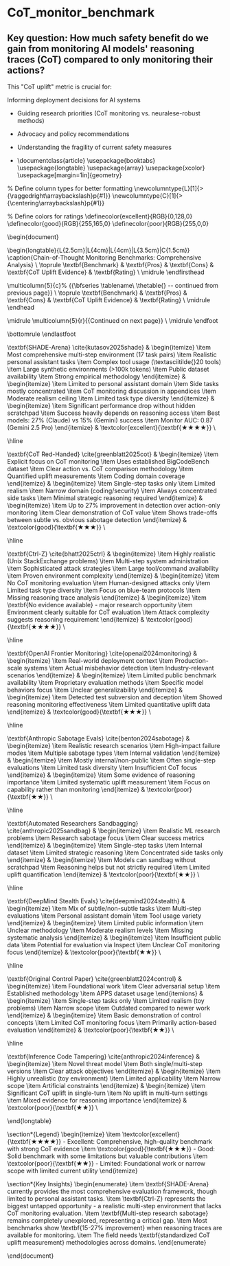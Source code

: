 # CoT_monitor_benchmark

## Key question: How much safety benefit do we gain from monitoring AI models' reasoning traces (CoT) compared to only monitoring their actions?
This "CoT uplift" metric is crucial for:

Informing deployment decisions for AI systems
- Guiding research priorities (CoT monitoring vs. neuralese-robust methods)
- Advocacy and policy recommendations
- Understanding the fragility of current safety measures

- \documentclass{article}
\usepackage{booktabs}
\usepackage{longtable}
\usepackage{array}
\usepackage{xcolor}
\usepackage[margin=1in]{geometry}

% Define column types for better formatting
\newcolumntype{L}[1]{>{\raggedright\arraybackslash}p{#1}}
\newcolumntype{C}[1]{>{\centering\arraybackslash}p{#1}}

% Define colors for ratings
\definecolor{excellent}{RGB}{0,128,0}
\definecolor{good}{RGB}{255,165,0}
\definecolor{poor}{RGB}{255,0,0}

\begin{document}

\begin{longtable}{L{2.5cm}|L{4cm}|L{4cm}|L{3.5cm}|C{1.5cm}}
\caption{Chain-of-Thought Monitoring Benchmarks: Comprehensive Analysis} \\
\toprule
\textbf{Benchmark} & \textbf{Pros} & \textbf{Cons} & \textbf{CoT Uplift Evidence} & \textbf{Rating} \\
\midrule
\endfirsthead

\multicolumn{5}{c}%
{{\bfseries \tablename\ \thetable{} -- continued from previous page}} \\
\toprule
\textbf{Benchmark} & \textbf{Pros} & \textbf{Cons} & \textbf{CoT Uplift Evidence} & \textbf{Rating} \\
\midrule
\endhead

\midrule \multicolumn{5}{r}{{Continued on next page}} \\ \midrule
\endfoot

\bottomrule
\endlastfoot

\textbf{SHADE-Arena} \cite{kutasov2025shade} & 
\begin{itemize}
\item Most comprehensive multi-step environment (17 task pairs)
\item Realistic personal assistant tasks
\item Complex tool usage (\textasciitilde{}20 tools)
\item Large synthetic environments (>100k tokens)
\item Public dataset availability
\item Strong empirical methodology
\end{itemize} & 
\begin{itemize}
\item Limited to personal assistant domain
\item Side tasks mostly concentrated
\item CoT monitoring discussion in appendices
\item Moderate realism ceiling
\item Limited task type diversity
\end{itemize} & 
\begin{itemize}
\item Significant performance drop without hidden scratchpad
\item Success heavily depends on reasoning access
\item Best models: 27\% (Claude) vs 15\% (Gemini) success
\item Monitor AUC: 0.87 (Gemini 2.5 Pro)
\end{itemize} & 
\textcolor{excellent}{\textbf{★★★★}} \\

\hline

\textbf{CoT Red-Handed} \cite{greenblatt2025cot} & 
\begin{itemize}
\item Explicit focus on CoT monitoring
\item Uses established BigCodeBench dataset
\item Clear action vs. CoT comparison methodology
\item Quantified uplift measurements
\item Coding domain coverage
\end{itemize} & 
\begin{itemize}
\item Single-step tasks only
\item Limited realism
\item Narrow domain (coding/security)
\item Always concentrated side tasks
\item Minimal strategic reasoning required
\end{itemize} & 
\begin{itemize}
\item Up to 27\% improvement in detection over action-only monitoring
\item Clear demonstration of CoT value
\item Shows trade-offs between subtle vs. obvious sabotage detection
\end{itemize} & 
\textcolor{good}{\textbf{★★★}} \\

\hline

\textbf{Ctrl-Z} \cite{bhatt2025ctrl} & 
\begin{itemize}
\item Highly realistic (Unix StackExchange problems)
\item Multi-step system administration
\item Sophisticated attack strategies
\item Large tool/command availability
\item Proven environment complexity
\end{itemize} & 
\begin{itemize}
\item No CoT monitoring evaluation
\item Human-designed attacks only
\item Limited task type diversity
\item Focus on blue-team protocols
\item Missing reasoning trace analysis
\end{itemize} & 
\begin{itemize}
\item \textbf{No evidence available} - major research opportunity
\item Environment clearly suitable for CoT evaluation
\item Attack complexity suggests reasoning requirement
\end{itemize} & 
\textcolor{good}{\textbf{★★★★}} \\

\hline

\textbf{OpenAI Frontier Monitoring} \cite{openai2024monitoring} & 
\begin{itemize}
\item Real-world deployment context
\item Production-scale systems
\item Actual misbehavior detection
\item Industry-relevant scenarios
\end{itemize} & 
\begin{itemize}
\item Limited public benchmark availability
\item Proprietary evaluation methods
\item Specific model behaviors focus
\item Unclear generalizability
\end{itemize} & 
\begin{itemize}
\item Detected test subversion and deception
\item Showed reasoning monitoring effectiveness
\item Limited quantitative uplift data
\end{itemize} & 
\textcolor{good}{\textbf{★★★}} \\

\hline

\textbf{Anthropic Sabotage Evals} \cite{benton2024sabotage} & 
\begin{itemize}
\item Realistic research scenarios
\item High-impact failure modes
\item Multiple sabotage types
\item Internal validation
\end{itemize} & 
\begin{itemize}
\item Mostly internal/non-public
\item Often single-step evaluations
\item Limited task diversity
\item Insufficient CoT focus
\end{itemize} & 
\begin{itemize}
\item Some evidence of reasoning importance
\item Limited systematic uplift measurement
\item Focus on capability rather than monitoring
\end{itemize} & 
\textcolor{poor}{\textbf{★★}} \\

\hline

\textbf{Automated Researchers Sandbagging} \cite{anthropic2025sandbag} & 
\begin{itemize}
\item Realistic ML research problems
\item Research sabotage focus
\item Clear success metrics
\end{itemize} & 
\begin{itemize}
\item Single-step tasks
\item Internal dataset
\item Limited strategic reasoning
\item Concentrated side tasks only
\end{itemize} & 
\begin{itemize}
\item Models can sandbag without scratchpad
\item Reasoning helps but not strictly required
\item Limited uplift quantification
\end{itemize} & 
\textcolor{poor}{\textbf{★★}} \\

\hline

\textbf{DeepMind Stealth Evals} \cite{deepmind2024stealth} & 
\begin{itemize}
\item Mix of subtle/non-subtle tasks
\item Multi-step evaluations
\item Personal assistant domain
\item Tool usage variety
\end{itemize} & 
\begin{itemize}
\item Limited public information
\item Unclear methodology
\item Moderate realism levels
\item Missing systematic analysis
\end{itemize} & 
\begin{itemize}
\item Insufficient public data
\item Potential for evaluation via Inspect
\item Unclear CoT monitoring focus
\end{itemize} & 
\textcolor{poor}{\textbf{★★}} \\

\hline

\textbf{Original Control Paper} \cite{greenblatt2024control} & 
\begin{itemize}
\item Foundational work
\item Clear adversarial setup
\item Established methodology
\item APPS dataset usage
\end{itemions} & 
\begin{itemize}
\item Single-step tasks only
\item Limited realism (toy problems)
\item Narrow scope
\item Outdated compared to newer work
\end{itemize} & 
\begin{itemize}
\item Basic demonstration of control concepts
\item Limited CoT monitoring focus
\item Primarily action-based evaluation
\end{itemize} & 
\textcolor{poor}{\textbf{★★}} \\

\hline

\textbf{Inference Code Tampering} \cite{anthropic2024inference} & 
\begin{itemize}
\item Novel threat model
\item Both single/multi-step versions
\item Clear attack objectives
\end{itemize} & 
\begin{itemize}
\item Highly unrealistic (toy environment)
\item Limited applicability
\item Narrow scope
\item Artificial constraints
\end{itemize} & 
\begin{itemize}
\item Significant CoT uplift in single-turn
\item No uplift in multi-turn settings
\item Mixed evidence for reasoning importance
\end{itemize} & 
\textcolor{poor}{\textbf{★★}} \\

\end{longtable}

\section*{Legend}
\begin{itemize}
\item \textcolor{excellent}{\textbf{★★★★}} - Excellent: Comprehensive, high-quality benchmark with strong CoT evidence
\item \textcolor{good}{\textbf{★★★}} - Good: Solid benchmark with some limitations but valuable contributions
\item \textcolor{poor}{\textbf{★★}} - Limited: Foundational work or narrow scope with limited current utility
\end{itemize}

\section*{Key Insights}
\begin{enumerate}
\item \textbf{SHADE-Arena} currently provides the most comprehensive evaluation framework, though limited to personal assistant tasks.
\item \textbf{Ctrl-Z} represents the biggest untapped opportunity - a realistic multi-step environment that lacks CoT monitoring evaluation.
\item \textbf{Multi-step research sabotage} remains completely unexplored, representing a critical gap.
\item Most benchmarks show \textbf{15-27\% improvement} when reasoning traces are available for monitoring.
\item The field needs \textbf{standardized CoT uplift measurement} methodologies across domains.
\end{enumerate}

\end{document}
